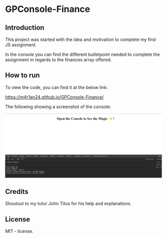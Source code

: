# GPConsole-Finance

## Introduction

This project was started with the idea and motivation to complete my first JS assignment. 

In the console you can find the different bulletpoint needed to complete the assignment in regards to the finances array offered.

## How to run

To view the code, you can find it at the below link: 

https://m4r1an24.github.io/GPConsole-Finance/

The following showing a screenshot of the console: 

![Alt text](<../Screenshot 2023-10-23 190326.png>)

## Credits

Shoutout to my tutor John Titus for his help and explanations.

## License

MIT - license.